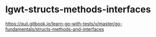 # lgwt-structs-methods-interfaces
https://quii.gitbook.io/learn-go-with-tests/v/master/go-fundamentals/structs-methods-and-interfaces
